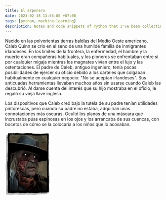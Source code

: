 ```yaml
---
title: El arponero
date: 2023-02-18 13:55:00 +07:00
tags: [python, machine-learning]
description: Notes and code snippets of Python that I've been collecting so far throughout the "Intro to Machine Learning" course.
---
```


Nacido en las polvorientas tierras baldías del Medio Oeste americano, Caleb Quinn se crio en el seno de una humilde familia de inmigrantes irlandeses. En los límites de la frontera, la enfermedad, el hambre y la muerte eran compañeras habituales, y los pioneros se enfrentaban entre sí por cualquier migaja mientras los magnates vivían entre el lujo y las ostentaciones. El padre de Caleb, antiguo ingeniero, tenía pocas posibilidades de ejercer su oficio debido a los carteles que colgaban habitualmente en cualquier negocio: "No se aceptan irlandeses". Sus anticuadas herramientas llevaban muchos años sin usarse cuando Caleb las descubrió. Al darse cuenta del interés que su hijo mostraba en el oficio, le regaló su vieja llave inglesa.

Los dispositivos que Caleb creó bajo la tutela de su padre tenían utilidades pintorescas, pero cuando su padre no estaba, adquirían unas connotaciones más oscuras. Ocultó los planos de una máscara que incrustaba púas espinosas en los ojos y los arrancaba de sus cuencas, con bocetos de cómo se la colocaría a los niños que lo acosaban.

![alt text](/assets/img/arponero.jpg)
